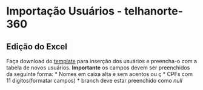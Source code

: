 <!-- TITLE: Telhanorte 360 Inserir Usuarios -->
<!-- SUBTITLE: A quick summary of Telhanorte 360 Inserir Usuarios -->

# Importação Usuários - telhanorte-360
## Edição do Excel
  Faça download do [template](/uploads/telhanorte-360/importacao-telhanorte-template.csv "Importacao Telhanorte Template") para inserção dos usuários e preencha-o com a tabela de novos usuários.
	**Importante**
	os campos devem ser preenchidos da seguinte forma:
	* Nomes em caixa alta e sem acentos ou ç
	* CPFs com 11 digitos(formatar campos)
	* branch deve estar preenchido como *null*